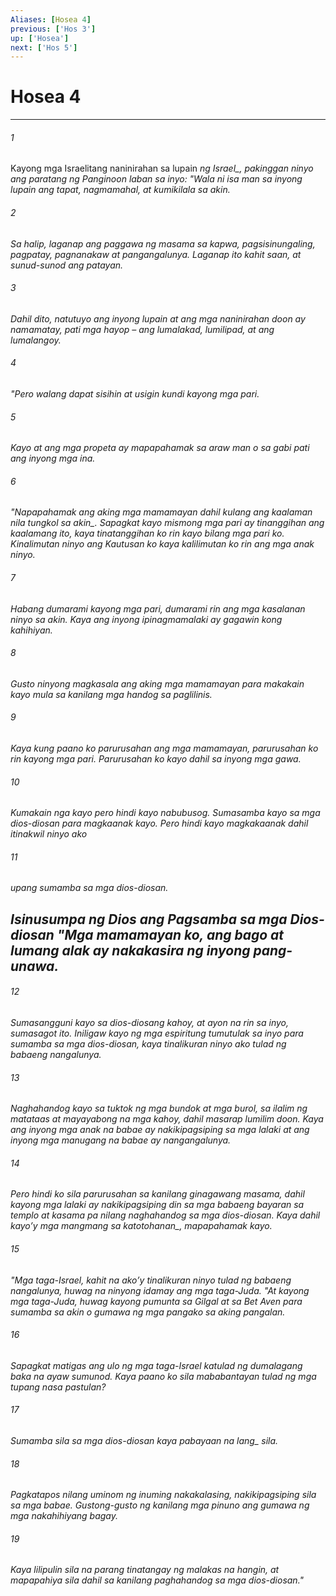 ```yaml
---
Aliases: [Hosea 4]
previous: ['Hos 3']
up: ['Hosea']
next: ['Hos 5']
---
```

# Hosea 4

***






















###### 1 










Kayong mga Israelitang naninirahan sa lupain <i class="trans-change">ng Israel_, pakinggan ninyo ang paratang ng Panginoon laban sa inyo: "Wala ni isa man sa inyong lupain ang tapat, nagmamahal, at kumikilala sa akin. 





















###### 2 










Sa halip, laganap ang paggawa ng masama sa kapwa, pagsisinungaling, pagpatay, pagnanakaw at pangangalunya. Laganap ito kahit saan, at sunud-sunod ang patayan. 





















###### 3 










Dahil dito, natutuyo ang inyong lupain at ang mga naninirahan doon ay namamatay, pati mga hayop – ang lumalakad, lumilipad, at ang lumalangoy. 





















###### 4 










"Pero walang dapat sisihin at usigin kundi kayong mga pari. 





















###### 5 










Kayo at ang mga propeta ay mapapahamak sa araw man o sa gabi pati ang inyong mga ina. 





















###### 6 










"Napapahamak ang aking mga mamamayan dahil kulang ang kaalaman nila <i class="trans-change">tungkol sa akin_. Sapagkat kayo mismong mga pari ay tinanggihan ang kaalamang ito, kaya tinatanggihan ko rin kayo bilang mga pari ko. Kinalimutan ninyo ang Kautusan ko kaya kalilimutan ko rin ang mga anak ninyo. 





















###### 7 










Habang dumarami kayong mga pari, dumarami rin ang mga kasalanan ninyo sa akin. Kaya ang inyong ipinagmamalaki ay gagawin kong kahihiyan. 





















###### 8 










Gusto ninyong magkasala ang aking mga mamamayan para makakain kayo mula sa kanilang mga handog sa paglilinis. 





















###### 9 










Kaya kung paano ko parurusahan ang mga mamamayan, parurusahan ko rin kayong mga pari. Parurusahan ko kayo dahil sa inyong mga gawa. 





















###### 10 










Kumakain nga kayo pero hindi kayo nabubusog. Sumasamba kayo sa mga dios-diosan para magkaanak kayo. Pero hindi kayo magkakaanak dahil itinakwil ninyo ako 





















###### 11 










upang sumamba sa mga dios-diosan.

## Isinusumpa ng Dios ang Pagsamba sa mga Dios-diosan "Mga mamamayan ko, ang bago at lumang alak ay nakakasira ng inyong pang-unawa. 





















###### 12 










Sumasangguni kayo sa dios-diosang kahoy, at ayon na rin sa inyo, sumasagot ito. Iniligaw kayo ng mga espiritung tumutulak sa inyo para sumamba sa mga dios-diosan, kaya tinalikuran ninyo ako tulad ng babaeng nangalunya. 





















###### 13 










Naghahandog kayo sa tuktok ng mga bundok at mga burol, sa ilalim ng matataas at mayayabong na mga kahoy, dahil masarap lumilim doon. Kaya ang inyong mga anak na babae ay nakikipagsiping sa mga lalaki at ang inyong mga manugang na babae ay nangangalunya. 





















###### 14 










Pero hindi ko sila parurusahan sa kanilang ginagawang masama, dahil kayong mga lalaki ay nakikipagsiping din sa mga babaeng bayaran sa templo at kasama pa nilang naghahandog sa mga dios-diosan. Kaya dahil kayoʼy mga mangmang <i class="trans-change">sa katotohanan_, mapapahamak kayo. 





















###### 15 










"Mga taga-Israel, kahit na akoʼy tinalikuran ninyo tulad ng babaeng nangalunya, huwag na ninyong idamay ang mga taga-Juda. "At kayong mga taga-Juda, huwag kayong pumunta sa Gilgal at sa Bet Aven para sumamba sa akin o gumawa ng mga pangako sa aking pangalan. 





















###### 16 










Sapagkat matigas ang ulo ng mga taga-Israel katulad ng dumalagang baka na ayaw sumunod. Kaya paano ko sila mababantayan tulad ng mga tupang nasa pastulan? 





















###### 17 










Sumamba sila sa mga dios-diosan kaya pabayaan <i class="trans-change">na lang_ sila. 





















###### 18 










Pagkatapos nilang uminom ng inuming nakakalasing, nakikipagsiping sila sa mga babae. Gustong-gusto ng kanilang mga pinuno ang gumawa ng mga nakahihiyang bagay. 





















###### 19 










Kaya lilipulin sila na parang tinatangay ng malakas na hangin, at mapapahiya sila dahil sa kanilang paghahandog sa mga dios-diosan."
